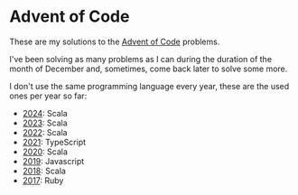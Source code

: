 # Advent of Code
These are my solutions to the [Advent of Code](https://adventofcode.com/) problems.

I've been solving as many problems as I can during the duration of the month of December and, sometimes, come back later to solve some more.

I don't use the same programming language every year, these are the used ones per year so far:
- [2024](/2024): Scala
- [2023](/2023): Scala
- [2022](/2022): Scala
- [2021](/2021): TypeScript
- [2020](/2020): Scala
- [2019](/2019): Javascript
- [2018](/2018): Scala
- [2017](/2017): Ruby
